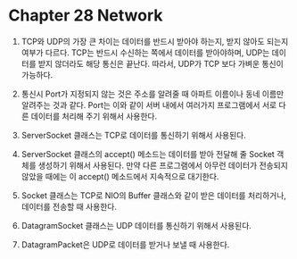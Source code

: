 # Chapter 28 Network
1. TCP와 UDP의 가장 큰 차이는 데이터를 반드시 받아야 하는지, 받지 않아도 되는지 여부가 다르다. TCP는 반드시 수신하는 쪽에서 데이터를 받아야하며, UDP는 데이터를 받지 않더라도 해당 통신은 끝난다. 따라서, UDP가 TCP 보다 가벼운 통신이 가능하다.

2. 통신시 Port가 지정되지 않는 것은 주소를 알려줄 때 아파트 이름이나 동네 이름만 알려주는 것과 같다. Port는 이와 같이 서버 내에서 여러가지 프로그램에서 서로 다른 데이터를 처리해 주기 위해서 사용한다.

3. ServerSocket 클래스는 TCP로 데이터를 통신하기 위해서 사용된다.

4. ServerSocket 클래스의 accept() 메소드는 데이터를 받아 전달해 줄 Socket 객체를 생성하기 위해서 사용된다. 만약 다른 프로그램에서 아무런 데이터가 전송되지 않았을 때에는 이 accept() 메소드에서 지속적으로 대기한다. 

5. Socket 클래스는 TCP로 NIO의 Buffer 클래스와 같이 받은 데이터를 처리하거나, 데이터를 전송할 때 사용한다.

6. DatagramSocket 클래스는 UDP 데이터를 통신하기 위해서 사용된다.

7. DatagramPacket은 UDP로 데이터를 받거나 보낼 때 사용한다. 
